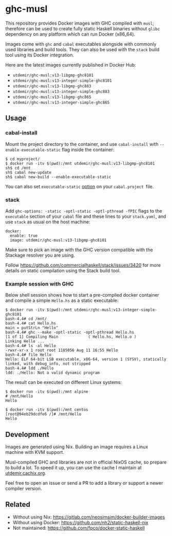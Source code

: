 # ghc-musl

This repository provides Docker images with GHC compiled with `musl`;
therefore can be used to create fully static Haskell binaries without
`glibc` dependency on any platform which can run Docker (x86_64).

Images come with `ghc` and `cabal` executables alongside with commonly
used libraries and build tools. They can also be used with the `stack`
build tool using its Docker integration.

Here are the latest images currently published in Docker Hub:

* `utdemir/ghc-musl:v13-libgmp-ghc8101`
* `utdemir/ghc-musl:v13-integer-simple-ghc8101`
* `utdemir/ghc-musl:v13-libgmp-ghc883`
* `utdemir/ghc-musl:v13-integer-simple-ghc883`
* `utdemir/ghc-musl:v13-libgmp-ghc865`
* `utdemir/ghc-musl:v13-integer-simple-ghc865`

## Usage

### cabal-install

Mount the project directory to the container, and use `cabal-install`
with `--enable-executable-static` flag inside the container:

```
$ cd myproject/
$ docker run -itv $(pwd):/mnt utdemir/ghc-musl:v13-libgmp-ghc8101
sh$ cd /mnt
sh$ cabal new-update
sh$ cabal new-build --enable-executable-static
```

You can also set `executable-static` [option](https://cabal.readthedocs.io/en/latest/cabal-project.html#cfg-field-executable-static) on your `cabal.project `file.

### stack

Add `ghc-options: -static -optl-static -optl-pthread -fPIC` flags to the `executable` section
of your `cabal` file and these lines to your `stack.yaml`, and use `stack` as usual on the
host machine:

```
docker:
  enable: true
  image: utdemir/ghc-musl:v13-libgmp-ghc8101
```

Make sure to pick an image with the GHC version compatible with the
Stackage resolver you are using.

Follow https://github.com/commercialhaskell/stack/issues/3420 for
more details on static compilation using the Stack build tool.

### Example session with GHC

Below shell session shows how to start a pre-compiled docker container and compile a simple `Hello.hs` as a static executable:


```
$ docker run -itv $(pwd):/mnt utdemir/ghc-musl:v13-integer-simple-ghc8101
bash-4.4# cd /mnt/
bash-4.4# cat Hello.hs
main = putStrLn "Hello"
bash-4.4# ghc --make -optl-static -optl-pthread Hello.hs
[1 of 1] Compiling Main             ( Hello.hs, Hello.o )
Linking Hello ...
bash-4.4# ls -al Hello
-rwxr-xr-x 1 root root 1185056 Aug 11 16:55 Hello
bash-4.4# file Hello
Hello: ELF 64-bit LSB executable, x86-64, version 1 (SYSV), statically linked, with debug_info, not stripped
bash-4.4# ldd ./Hello
ldd: ./Hello: Not a valid dynamic program
```

The result can be executed on different Linux systems:

```
$ docker run -itv $(pwd):/mnt alpine
# /mnt/Hello
Hello
```

```
$ docker run -itv $(pwd):/mnt centos
[root@94eb29dcdfe6 /]# /mnt/Hello
Hello
```

## Development

Images are generated using Nix. Building an image requires a Linux
machine with KVM support.

Musl-compiled GHC and libraries are not in official NixOS cache, so
prepare to build a lot. To speed it up, you can use the cache I maintain
at [utdemir.cachix.org]().

Feel free to open an issue or send a PR to add a library or support a
newer compiler version.

## Related

* Without using Nix: <https://gitlab.com/neosimsim/docker-builder-images>
* Without using Docker: <https://github.com/nh2/static-haskell-nix>
* Not maintained: <https://github.com/fpco/docker-static-haskell>
